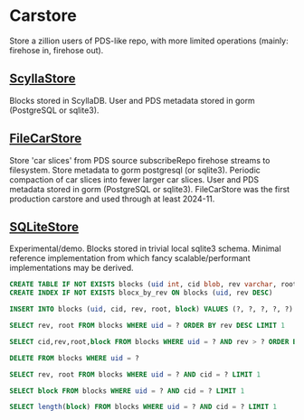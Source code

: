 # Carstore

Store a zillion users of PDS-like repo, with more limited operations (mainly: firehose in, firehose out).

## [ScyllaStore](scylla.go)

Blocks stored in ScyllaDB.
User and PDS metadata stored in gorm (PostgreSQL or sqlite3).

## [FileCarStore](bs.go)

Store  'car slices' from PDS source subscribeRepo firehose streams to filesystem.
Store metadata to gorm postgresql (or sqlite3).
Periodic compaction of car slices into fewer larger car slices.
User and PDS metadata stored in gorm (PostgreSQL or sqlite3).
FileCarStore was the first production carstore and used through at least 2024-11.

## [SQLiteStore](sqlite_store.go)

Experimental/demo.
Blocks stored in trivial local sqlite3 schema.
Minimal reference implementation from which fancy scalable/performant implementations may be derived.

```sql
CREATE TABLE IF NOT EXISTS blocks (uid int, cid blob, rev varchar, root blob, block blob, PRIMARY KEY(uid,cid))
CREATE INDEX IF NOT EXISTS blocx_by_rev ON blocks (uid, rev DESC)

INSERT INTO blocks (uid, cid, rev, root, block) VALUES (?, ?, ?, ?, ?) ON CONFLICT (uid,cid) DO UPDATE SET rev=excluded.rev, root=excluded.root, block=excluded.block

SELECT rev, root FROM blocks WHERE uid = ? ORDER BY rev DESC LIMIT 1

SELECT cid,rev,root,block FROM blocks WHERE uid = ? AND rev > ? ORDER BY rev DESC

DELETE FROM blocks WHERE uid = ?

SELECT rev, root FROM blocks WHERE uid = ? AND cid = ? LIMIT 1

SELECT block FROM blocks WHERE uid = ? AND cid = ? LIMIT 1

SELECT length(block) FROM blocks WHERE uid = ? AND cid = ? LIMIT 1
```

